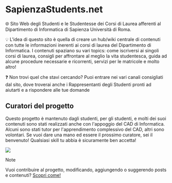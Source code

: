 # SapienzaStudents.net

🌐 Sito Web degli Studenti e le Studentesse dei Corsi di Laurea afferenti al Dipartimento di Informatica di Sapienza Università di Roma.

💡 L'idea di questo sito è quella di creare un hub/wiki centrale di contenuti con tutte le informazioni inerenti ai corsi di laurea del Dipartimento di Informatica. I contenuti spaziano su vari topics: come iscriversi ai singoli corsi di laurea, consigli per affrontare al meglio la vita studentesca, guida ad alcune procedure necessarie e ricorrenti, servizi per le matricole e molto altro!

❓ Non trovi quel che stavi cercando? Puoi entrare nei vari canali consigliati dal sito, dove troverai anche i Rappresentanti degli Studenti pronti ad aiutarti e a rispondere alle tue domande

## Curatori del progetto

Questo progetto è mantenuto dagli studenti, per gli studenti, e molti dei suoi contenuti sono stati realizzati anche con l'appoggio del CAD di Informatica. Alcuni sono stati tutor per l'apprendimento complessivo del CAD, altri sono volontari. Se vuoi dare una mano ed essere il prossimo curatore, sei il benvenuto! Qualsiasi skill tu abbia è sicuramente ben accetta!

<a href = "[https://github.com/Tanu-N-Prabhu/Python/graphs/contributors](https://github.com/sapienzastudentsnetwork/sapienzastudentsnetwork.github.io/graphs/contributors)">
  <img src = "https://contrib.rocks/image?repo=sapienzastudentsnetwork/sapienzastudentsnetwork.github.io"/>
</a>

> [!Note]
> Vuoi contribuire al progetto, modificando, aggiungendo o suggerendo posts e contenuti? [Scopri come!](https://sapienzastudents.net/it/contribuire/come-contribuire/)

